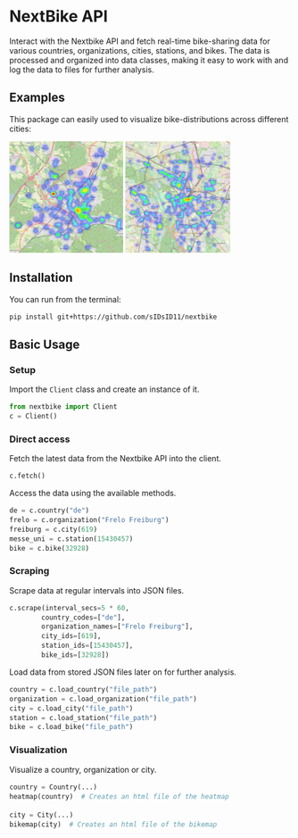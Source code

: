 # NextBike API

Interact with the Nextbike API and fetch real-time bike-sharing data for various countries, organizations, cities, stations, and bikes.
The data is processed and organized into data classes, making it easy to work with and log the data to files for further analysis.

## Examples

This package can easily used to visualize bike-distributions across different cities:

<img src="./assets/freiburg.png" alt="Resized image" height="200">
<img src="./assets/leipzig.png" alt="Resized image" height="200">

## Installation

You can run from the terminal:

```bash
pip install git+https://github.com/sIDsID11/nextbike
```

## Basic Usage

### Setup

Import the `Client` class and create an instance of it.

```python
from nextbike import Client
c = Client()
```

### Direct access

Fetch the latest data from the Nextbike API into the client.

```python
c.fetch()
```

Access the data using the available methods.

```python
de = c.country("de")
frelo = c.organization("Frelo Freiburg")
freiburg = c.city(619)
messe_uni = c.station(15430457)
bike = c.bike(32928)
```

### Scraping

Scrape data at regular intervals into JSON files.

```python
c.scrape(interval_secs=5 * 60, 
        country_codes=["de"],
        organization_names=["Frelo Freiburg"],
        city_ids=[619],
        station_ids=[15430457],
        bike_ids=[32928])
```

Load data from stored JSON files later on for further analysis.

```python
country = c.load_country("file_path")
organization = c.load_organization("file_path")
city = c.load_city("file_path")
station = c.load_station("file_path")
bike = c.load_bike("file_path")
```

### Visualization

Visualize a country, organization or city.

```python
country = Country(...)
heatmap(country)  # Creates an html file of the heatmap

city = City(...)
bikemap(city)  # Creates an html file of the bikemap
```
